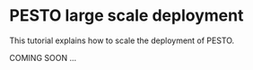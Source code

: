 # PESTO large scale deployment

This tutorial explains how to scale the deployment of PESTO.

COMING SOON ...

